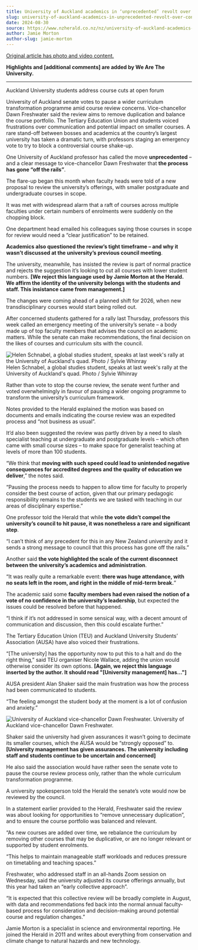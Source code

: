 ```yaml
---
title: University of Auckland academics in ‘unprecedented’ revolt over controversial course shake-up
slug: university-of-auckland-academics-in-unprecedented-revolt-over-controversial-course-shake-up
date: 2024-08-30
source: https://www.nzherald.co.nz/nz/university-of-auckland-academics-in-unprecedented-revolt-over-controversial-course-shake-up/ODXSAEWSHFHFLLPR73HWSOEMTE/
author: Jamie Morton
author-slug: jamie-morton
---
```


[Original article has photo and video content.](https://www.nzherald.co.nz/nz/university-of-auckland-academics-in-unprecedented-revolt-over-controversial-course-shake-up/ODXSAEWSHFHFLLPR73HWSOEMTE/)

**Highlights and [additional comments] are added by We Are The University.**

---

Auckland University students address course cuts at open forum

University of Auckland senate votes to pause a wider curriculum transformation programme amid course review concerns.
Vice-chancellor Dawn Freshwater said the review aims to remove duplication and balance the course portfolio.
The Tertiary Education Union and students voiced frustrations over communication and potential impact on smaller courses.
A rare stand-off between bosses and academics at the country’s largest university has taken a dramatic turn, with professors staging an emergency vote to try to block a controversial course shake-up.

One University of Auckland professor has called the move **unprecedented** – and a clear message to vice-chancellor Dawn Freshwater that **the process has gone “off the rails”**.

The flare-up began this month when faculty heads were told of a new proposal to review the university’s offerings, with smaller postgraduate and undergraduate courses in scope.

It was met with widespread alarm that a raft of courses across multiple faculties under certain numbers of enrolments were suddenly on the chopping block.

One department head emailed his colleagues saying those courses in scope for review would need a “clear justification” to be retained.

**Academics also questioned the review’s tight timeframe – and why it wasn’t discussed at the university’s previous council meeting**.

The university, meanwhile, has insisted the review is part of normal practice and rejects the suggestion it’s looking to cut all courses with lower student numbers.
**[We reject this language used by Jamie Morton at the Herald. We affirm the identity of the university belongs with the students and staff. This insistance came from management.]**

The changes were coming ahead of a planned shift for 2026, when new transdisciplinary courses would start being rolled out.

After concerned students gathered for a rally last Thursday, professors this week called an emergency meeting of the university’s senate – a body made up of top faculty members that advises the council on academic matters. While the senate can make recommendations, the final decision on the likes of courses and curriculum sits with the council.

![Helen Schnabel, a global studies student, speaks at last week's rally at the University of Auckland's quad. Photo / Sylvie Whinray](https://www.nzherald.co.nz/resizer/v2/SYDL4GVFXZAW3OVKVPPKBJ2DKQ.jpg?auth=9fa334f380a64acf700b6d691d946edaa35922a648337cddc5dbbb1f803dd9b7&width=1440&height=960&quality=70&smart=true)
Helen Schnabel, a global studies student, speaks at last week's rally at the University of Auckland's quad. Photo / Sylvie Whinray

Rather than vote to stop the course review, the senate went further and voted overwhelmingly in favour of pausing a wider ongoing programme to transform the university’s curriculum framework.

Notes provided to the Herald explained the motion was based on documents and emails indicating the course review was an expedited process and “not business as usual”.

It’d also been suggested the review was partly driven by a need to slash specialist teaching at undergraduate and postgraduate levels – which often came with small course sizes – to make space for generalist teaching at levels of more than 100 students.

“We think that **moving with such speed could lead to unintended negative consequences for accredited degrees and the quality of education we deliver**,” the notes said.

“Pausing the process needs to happen to allow time for faculty to properly consider the best course of action, given that our primary pedagogic responsibility remains to the students we are tasked with teaching in our areas of disciplinary expertise.”

One professor told the Herald that while **the vote didn’t compel the university’s council to hit pause, it was nonetheless a rare and significant step**.

“I can’t think of any precedent for this in any New Zealand university and it sends a strong message to council that this process has gone off the rails.”

Another said **the vote highlighted the scale of the current disconnect between the university’s academics and administration**.

“It was really quite a remarkable event: **there was huge attendance, with no seats left in the room, and right in the middle of mid-term break.**”

The academic said some **faculty members had even raised the notion of a vote of no confidence in the university’s leadership**, but expected the issues could be resolved before that happened.

“I think if it’s not addressed in some sensical way, with a decent amount of communication and discussion, then this could escalate further.”

The Tertiary Education Union (TEU) and Auckland University Students’ Association (AUSA) have also voiced their frustrations.

“[The university] has the opportunity now to put this to a halt and do the right thing,” said TEU organiser Nicole Wallace, adding the union would otherwise consider its own options.
**[Again, we reject this language inserted by the author. It should read "[University management] has..."]**

AUSA president Alan Shaker said the main frustration was how the process had been communicated to students.

“The feeling amongst the student body at the moment is a lot of confusion and anxiety.”

![University of Auckland vice-chancellor Dawn Freshwater.](https://www.nzherald.co.nz/resizer/v2/XRJM7QVX5REH5J3NMH4HMIFI5I.jpg?auth=b7015370d5f3c3f15e1d4554622148c5973fcd5583c1d58b6453fb4814b64214&width=1440&height=962&quality=70&smart=true)
University of Auckland vice-chancellor Dawn Freshwater.

Shaker said the university had given assurances it wasn’t going to decimate its smaller courses, which the AUSA would be “strongly opposed” to.
**[University management has given assurances. The university including staff and students continue to be uncertain and concerned]**

He also said the association would have rather seen the senate vote to pause the course review process only, rather than the whole curriculum transformation programme.

A university spokesperson told the Herald the senate’s vote would now be reviewed by the council.

In a statement earlier provided to the Herald, Freshwater said the review was about looking for opportunities to “remove unnecessary duplication”, and to ensure the course portfolio was balanced and relevant.

“As new courses are added over time, we rebalance the curriculum by removing other courses that may be duplicative, or are no longer relevant or supported by student enrolments.

“This helps to maintain manageable staff workloads and reduces pressure on timetabling and teaching spaces.”

Freshwater, who addressed staff in an all-hands Zoom session on Wednesday, said the university adjusted its course offerings annually, but this year had taken an “early collective approach”.

“It is expected that this collective review will be broadly complete in August, with data and recommendations fed back into the normal annual faculty-based process for consideration and decision-making around potential course and regulation changes.”

Jamie Morton is a specialist in science and environmental reporting. He joined the Herald in 2011 and writes about everything from conservation and climate change to natural hazards and new technology.